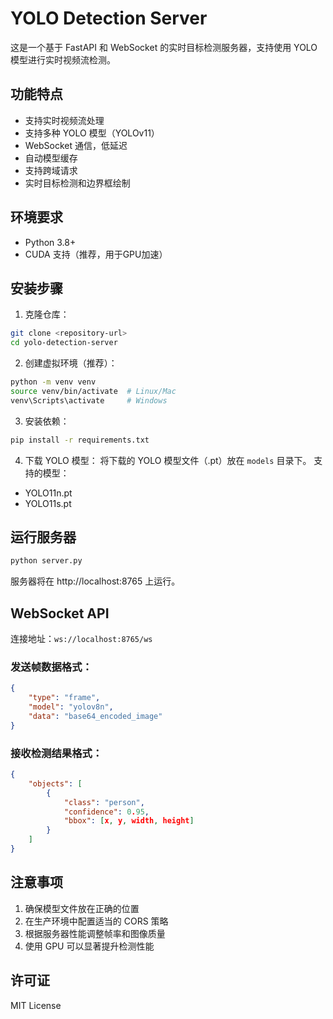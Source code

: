 # YOLO Detection Server

这是一个基于 FastAPI 和 WebSocket 的实时目标检测服务器，支持使用 YOLO 模型进行实时视频流检测。

## 功能特点

- 支持实时视频流处理
- 支持多种 YOLO 模型（YOLOv11）
- WebSocket 通信，低延迟
- 自动模型缓存
- 支持跨域请求
- 实时目标检测和边界框绘制

## 环境要求

- Python 3.8+
- CUDA 支持（推荐，用于GPU加速）

## 安装步骤

1. 克隆仓库：
```bash
git clone <repository-url>
cd yolo-detection-server
```

2. 创建虚拟环境（推荐）：
```bash
python -m venv venv
source venv/bin/activate  # Linux/Mac
venv\Scripts\activate     # Windows
```

3. 安装依赖：
```bash
pip install -r requirements.txt
```

4. 下载 YOLO 模型：
将下载的 YOLO 模型文件（.pt）放在 `models` 目录下。
支持的模型：
- YOLO11n.pt
- YOLO11s.pt

## 运行服务器

```bash
python server.py
```

服务器将在 http://localhost:8765 上运行。

## WebSocket API

连接地址：`ws://localhost:8765/ws`

### 发送帧数据格式：
```json
{
    "type": "frame",
    "model": "yolov8n",
    "data": "base64_encoded_image"
}
```

### 接收检测结果格式：
```json
{
    "objects": [
        {
            "class": "person",
            "confidence": 0.95,
            "bbox": [x, y, width, height]
        }
    ]
}
```

## 注意事项

1. 确保模型文件放在正确的位置
2. 在生产环境中配置适当的 CORS 策略
3. 根据服务器性能调整帧率和图像质量
4. 使用 GPU 可以显著提升检测性能

## 许可证

MIT License 